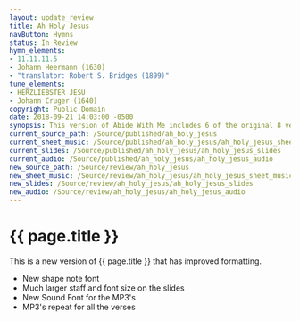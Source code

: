 ```yaml
---
layout: update_review
title: Ah Holy Jesus
navButton: Hymns
status: In Review
hymn_elements:
- 11.11.11.5
- Johann Heermann (1630)
- "translator: Robert S. Bridges (1899)"
tune_elements:
- HERZLIEBSTER JESU
- Johann Cruger (1640)
copyright: Public Domain
date: 2018-09-21 14:03:00 -0500
synopsis: This version of Abide With Me includes 6 of the original 8 verses.
current_source_path: /Source/published/ah_holy_jesus
current_sheet_music: /Source/published/ah_holy_jesus/ah_holy_jesus_sheet_music
current_slides: /Source/published/ah_holy_jesus/ah_holy_jesus_slides
current_audio: /Source/published/ah_holy_jesus/ah_holy_jesus_audio
new_source_path: /Source/review/ah_holy_jesus
new_sheet_music: /Source/review/ah_holy_jesus/ah_holy_jesus_sheet_music
new_slides: /Source/review/ah_holy_jesus/ah_holy_jesus_slides
new_audio: /Source/review/ah_holy_jesus/ah_holy_jesus_audio
---
```

# {{ page.title }}
This is a new version of {{ page.title }} that has improved formatting.

- New shape note font
- Much larger staff and font size on the slides
- New Sound Font for the MP3's
- MP3's repeat for all the verses
